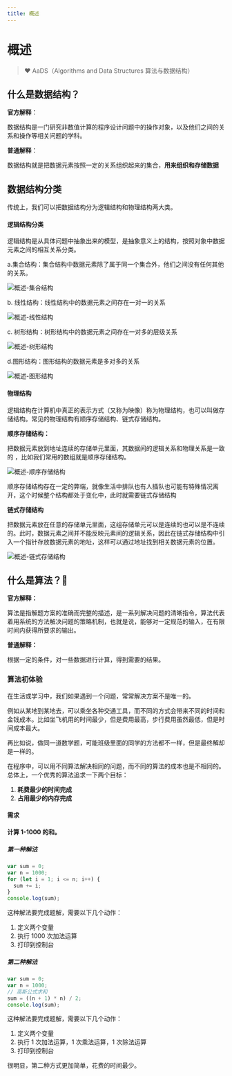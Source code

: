 ```yaml
---
title: 概述
---
```


# 概述

> ❤ AaDS（Algorithms and Data Structures 算法与数据结构）

## 什么是数据结构？

**官方解释**：

数据结构是一门研究非数值计算的程序设计问题中的操作对象，以及他们之间的关系和操作等相关问题的学科。

**普通解释**：

数据结构就是把数据元素按照一定的关系组织起来的集合，**用来组织和存储数据**

## 数据结构分类

传统上，我们可以把数据结构分为逻辑结构和物理结构两大类。

#### 逻辑结构分类

逻辑结构是从具体问题中抽象出来的模型，是抽象意义上的结构，按照对象中数据元素之间的相互关系分类。

a.集合结构：集合结构中数据元素除了属于同一个集合外，他们之间没有任何其他的关系。

![概述-集合结构](https://archive.static.spiritling.net/images/00_Overview-CollectionStructure.png)

b. 线性结构：线性结构中的数据元素之间存在一对一的关系

![概述-线性结构](https://archive.static.spiritling.net/images/00_Overview-LinearStructure.png)

c. 树形结构：树形结构中的数据元素之间存在一对多的层级关系

![概述-树形结构](https://archive.static.spiritling.net/images/00_Overview-TreeStructure.png)

d.图形结构：图形结构的数据元素是多对多的关系

![概述-图形结构](https://archive.static.spiritling.net/images/00_Overview-GraphicStructure.png)

#### 物理结构

逻辑结构在计算机中真正的表示方式（又称为映像）称为物理结构，也可以叫做存储结构。常见的物理结构有顺序存储结构、链式存储结构。

**顺序存储结构：**

把数据元素放到地址连续的存储单元里面，其数据间的逻辑关系和物理关系是一致的 ，比如我们常用的数组就是顺序存储结构。

![概述-顺序存储结构](https://archive.static.spiritling.net/images/00_Overview-SequentialStorageStructure.png)

顺序存储结构存在一定的弊端，就像生活中排队也有人插队也可能有特殊情况离开，这个时候整个结构都处于变化中，此时就需要链式存储结构

**链式存储结构**

把数据元素放在任意的存储单元里面，这组存储单元可以是连续的也可以是不连续的。此时，数据元素之间并不能反映元素间的逻辑关系，因此在链式存储结构中引入一个指针存放数据元素的地址，这样可以通过地址找到相关数据元素的位置。

![概述-链式存储结构](https://archive.static.spiritling.net/images/00_Overview-ChainStorageStructure.png)

## 什么是算法？🤔

**官方解释：**

算法是指解题方案的准确而完整的描述，是一系列解决问题的清晰指令，算法代表着用系统的方法解决问题的策略机制，也就是说，能够对一定规范的输入，在有限时间内获得所要求的输出。

**普通解释：**

根据一定的条件，对一些数据进行计算，得到需要的结果。

### 算法初体验

在生活或学习中，我们如果遇到一个问题，常常解决方案不是唯一的。

例如从某地到某地去，可以乘坐各种交通工具，而不同的方式会带来不同的时间和金钱成本。比如坐飞机用的时间最少，但是费用最高，步行费用虽然最低，但是时间成本最大。

再比如说，做同一道数学题，可能班级里面的同学的方法都不一样，但是最终解却是一样的。

在程序中，可以用不同算法解决相同的问题，而不同的算法的成本也是不相同的。总体上，一个优秀的算法追求一下两个目标：

1. **耗费最少的时间完成**
2. **占用最少的内存完成**

#### 需求

**计算 1-1000 的和。**

##### 第一种解法

```js
var sum = 0;
var n = 1000;
for (let i = 1; i <= n; i++) {
  sum += i;
}
console.log(sum);
```

这种解法要完成题解，需要以下几个动作：

1. 定义两个变量
2. 执行 1000 次加法运算
3. 打印到控制台

##### 第二种解法

```js
var sum = 0;
var n = 1000;
// 高斯公式求和
sum = ((n + 1) * n) / 2;
console.log(sum);
```

这种解法要完成题解，需要以下几个动作：

1. 定义两个变量
2. 执行 1 次加法运算，1 次乘法运算，1 次除法运算
3. 打印到控制台

很明显，第二种方式更加简单，花费的时间最少。
